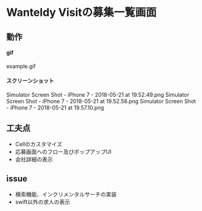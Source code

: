 # Wanteldy Visitの募集一覧画面  

## 動作    
#### gif
example.gif

#### スクリーンショット
Simulator Screen Shot - iPhone 7 - 2018-05-21 at 19.52.49.png
Simulator Screen Shot - iPhone 7 - 2018-05-21 at 19.52.58.png
Simulator Screen Shot - iPhone 7 - 2018-05-21 at 19.57.10.png
## 工夫点
- Cellのカスタマイズ    
- 応募画面へのフロー及びポップアップUI    
- 会社詳細の表示  
## issue
- 検索機能、インクリメンタルサーチの実装    
- swift以外の求人の表示

